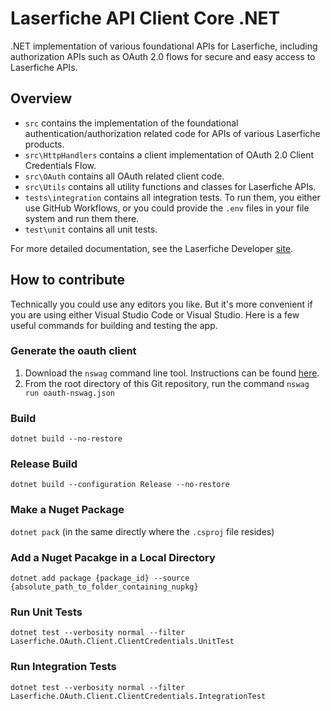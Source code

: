 # Laserfiche API Client Core .NET
.NET implementation of various foundational APIs for Laserfiche, including authorization APIs such as OAuth 2.0 flows for secure and easy access to Laserfiche APIs.

## Overview
- `src` contains the implementation of the foundational authentication/authorization related code for APIs of various Laserfiche products.
- `src\HttpHandlers` contains a client implementation of OAuth 2.0 Client Credentials Flow.
- `src\OAuth` contains all OAuth related client code.
- `src\Utils` contains all utility functions and classes for Laserfiche APIs.
- `tests\integration` contains all integration tests. To run them, you either use GitHub Workflows, or you could provide the `.env` files in your file system and run them there.
- `test\unit` contains all unit tests.

For more detailed documentation, see the Laserfiche Developer [site](https://developer.laserfiche.com/guide_oauth-service.html).

## How to contribute
Technically you could use any editors you like. But it's more convenient if you are using either Visual Studio Code or Visual Studio. Here is a few useful commands for building and testing the app.

### Generate the oauth client
1. Download the `nswag` command line tool. Instructions can be found [here](https://github.com/RicoSuter/NSwag/wiki/CommandLine).
2. From the root directory of this Git repository, run the command `nswag run oauth-nswag.json`

### Build
`dotnet build --no-restore`

### Release Build
`dotnet build --configuration Release --no-restore`

### Make a Nuget Package
`dotnet pack` (in the same directly where the `.csproj` file resides)

### Add a Nuget Pacakge in a Local Directory
`dotnet add package {package_id} --source {absolute_path_to_folder_containing_nupkg}`

### Run Unit Tests
`dotnet test --verbosity normal --filter Laserfiche.OAuth.Client.ClientCredentials.UnitTest`

### Run Integration Tests
`dotnet test --verbosity normal --filter Laserfiche.OAuth.Client.ClientCredentials.IntegrationTest`
